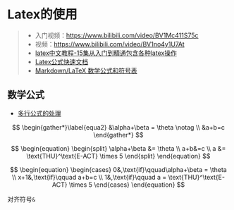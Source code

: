 # Latex的使用

> - 入门视频：<https://www.bilibili.com/video/BV1Mc411S75c>
> - 视频：<https://www.bilibili.com/video/BV1no4y1U7At>
> - [latex中文教程-15集从入门到精通包含各种latex操作](https://www.bilibili.com/video/BV15x411j7k6)
> - [Latex公式快速文档](https://mp.weixin.qq.com/s?__biz=MzAwOTM2NjU3MQ==&mid=2652275142&idx=4&sn=396dc796bc318634bd51db491aa22467&chksm=80829c82b7f5159497c07b4dd23df862ae240512b374fe33885dc67beab5430a8829c436f1c8&scene=27)
> - [Markdown/LaTeX 数学公式和符号表](https://zhuanlan.zhihu.com/p/450465546)

## 数学公式

- [多行公式的处理](https://www.bilibili.com/video/BV15x411j7k6?p=12&vd_source=29520f96e7e37ed65f945d56966cc4db)

$$
\begin{gather*}\label{equa2}
	&\alpha+\beta = \theta \notag \\
	&a+b=c
\end{gather*}
$$

$$
\begin{equation}
	\begin{split}
		\alpha+\beta &= \theta \\
		a+b&=c \\
		a &= \text{THU}^\text{E-ACT} \times 5
	\end{split}
\end{equation}
$$

$$
\begin{equation}
	\begin{cases}
		0&,\text{if}\qquad\alpha+\beta = \theta \\
		x+1&,\text{if}\qquad a+b=c \\
		1&,\text{if}\qquad a = \text{THU}^\text{E-ACT} \times 5
	\end{cases}
\end{equation}
$$

对齐符号`&`